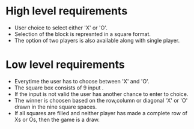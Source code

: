 # High level requirements
 * User choice to select either 'X' or 'O'.
 * Selection of the block is represnted in a square format.
 * The option of two players is also available along with single player.

# Low level requirements
 * Everytime the user has to choose between 'X' and 'O'.
 * The square box consists of 9 input .
 * If the input is not valid the user has another chance to enter to choice.
 * The winner is choosen based on the row,column or diagonal 'X' or 'O' drawn in the nine square spaces.
 * If all squares are filled and neither player has made a complete row of Xs or Os, then the game is a draw.
